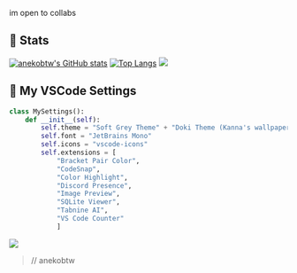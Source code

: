 im open to collabs

## 🤍 Stats
[![anekobtw's GitHub stats](https://github-readme-stats.vercel.app/api?username=anekobtw&show_icons=true&theme=dark)](https://github.com/anuraghazra/github-readme-stats)
[![Top Langs](https://github-readme-stats.vercel.app/api/top-langs/?username=anekobtw&theme=dark)](https://github.com/anuraghazra/github-readme-stats)
![](https://github-readme-streak-stats.herokuapp.com/?user=anekobtw&theme=dark&hide_border=false)<br/>

## 📜 My VSCode Settings
```python
class MySettings():
    def __init__(self):
        self.theme = "Soft Grey Theme" + "Doki Theme (Kanna's wallpaper)"
        self.font = "JetBrains Mono"
        self.icons = "vscode-icons"
        self.extensions = [
            "Bracket Pair Color",
            "CodeSnap",
            "Color Highlight",
            "Discord Presence",
            "Image Preview",
            "SQLite Viewer",
            "Tabnine AI",
            "VS Code Counter"
            ]
```
![](https://komarev.com/ghpvc/?username=anekobtw&label=Profile%20views&color=2d6ecf&style=flat)

> // anekobtw
